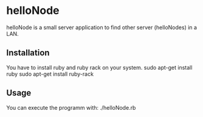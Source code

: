 helloNode
=========

helloNode is a small server application to find other server (helloNodes) in a LAN.

Installation
------------

You have to install ruby and ruby rack on your system.
   sudo apt-get install ruby
   sudo apt-get install ruby-rack

Usage
-----

You can execute the programm with:
   ./helloNode.rb
